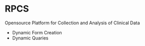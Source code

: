 # RPCS

Opensource Platform for Collection and Analysis of Clinical Data


- Dynamic Form Creation
- Dynamic Quaries

